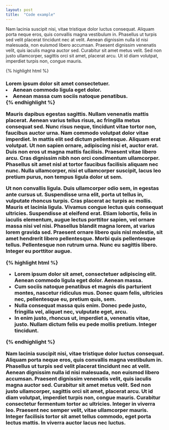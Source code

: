 ```yaml
---
layout: post
title:  "Code example"
---
```


Nam lacinia suscipit nisi, vitae tristique dolor luctus consequat. Aliquam porta neque eros, quis convallis magna vestibulum in. Phasellus ut turpis sed velit placerat tincidunt nec at velit. Aenean dignissim nulla id nisi malesuada, non euismod libero accumsan. Praesent dignissim venenatis velit, quis iaculis magna auctor sed. Curabitur sit amet metus velit. Sed non justo ullamcorper, sagittis orci sit amet, placerat arcu. Ut id diam volutpat, imperdiet turpis non, congue mauris.

{% highlight html %}
<h3>Lorem ipsum dolor sit amet consectetuer.</li>
  <li>Aenean commodo ligula eget dolor.</li>
  <li>Aenean massa cum sociis natoque penatibus.</li>
</ul>
{% endhighlight %}

Mauris dapibus egestas sagittis. Nullam venenatis mattis placerat. Aenean varius tellus risus, ac fringilla metus consequat sed. Nunc risus neque, tincidunt vitae tortor non, faucibus auctor urna. Nam commodo volutpat dolor vitae imperdiet. In mattis elit sed dictum pellentesque. Aliquam erat volutpat. Ut non sapien ornare, adipiscing nisi et, auctor erat. Duis non eros ut magna mattis facilisis. Praesent vitae libero arcu. Cras dignissim nibh non orci condimentum ullamcorper. Phasellus sit amet nisl at tortor faucibus facilisis aliquam nec nunc. Nulla ullamcorper, nisi et ullamcorper suscipit, lacus leo pretium purus, non tempus ligula dolor ut sem.

<!--more-->

Ut non convallis ligula. Duis ullamcorper odio sem, in egestas ante cursus ut. Suspendisse urna elit, porta ut tellus in, vulputate rhoncus turpis. Cras placerat ac turpis ac mollis. Mauris et lacinia ligula. Vivamus congue lectus quis consequat ultricies. Suspendisse at eleifend erat. Etiam lobortis, felis in iaculis elementum, augue lectus porttitor sapien, vel ornare massa nisi vel nisi. Phasellus blandit magna lorem, at varius lorem gravida sed. Praesent ornare libero quis nisl molestie, sit amet hendrerit libero pellentesque. Morbi quis pellentesque tellus. Pellentesque non rutrum urna. Nunc eu sagittis libero. Integer eu porttitor augue.

{% highlight html %}
<ul>
  <li>Lorem ipsum dolor sit amet, consectetuer adipiscing
  elit. Aenean commodo ligula eget dolor. Aenean
  massa.</li>
  <li>Cum sociis natoque penatibus et magnis dis
  parturient montes, nascetur ridiculus mus. Donec quam
  felis, ultricies nec, pellentesque eu, pretium quis,
  sem.</li>
  <li>Nulla consequat massa quis enim. Donec pede justo,
  fringilla vel, aliquet nec, vulputate eget, arcu.</li>
  <li>In enim justo, rhoncus ut, imperdiet a, venenatis
  vitae, justo. Nullam dictum felis eu pede mollis
  pretium. Integer tincidunt.</li>
</ul>

{% endhighlight %}

Nam lacinia suscipit nisi, vitae tristique dolor luctus consequat. Aliquam porta neque eros, quis convallis magna vestibulum in. Phasellus ut turpis sed velit placerat tincidunt nec at velit. Aenean dignissim nulla id nisi malesuada, non euismod libero accumsan. Praesent dignissim venenatis velit, quis iaculis magna auctor sed. Curabitur sit amet metus velit. Sed non justo ullamcorper, sagittis orci sit amet, placerat arcu. Ut id diam volutpat, imperdiet turpis non, congue mauris. Curabitur consectetur fermentum tortor ac ultricies. Integer in viverra leo. Praesent nec semper velit, vitae ullamcorper mauris. Integer facilisis tortor sit amet tellus commodo, eget porta lectus mattis. In viverra auctor lacus nec luctus.
